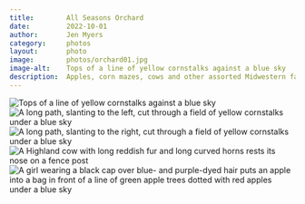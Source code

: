 ```yaml
---
title:        All Seasons Orchard
date:         2022-10-01
author:       Jen Myers
category:     photos
layout:       photo
image:        photos/orchard01.jpg
image-alt:    Tops of a line of yellow cornstalks against a blue sky
description:  Apples, corn mazes, cows and other assorted Midwestern fall ingredients
---
```


<div><img alt="Tops of a line of yellow cornstalks against a blue sky" src="{{ site.baseurl }}/images/photos/orchard01.jpg" /></div>
<div><img alt="A long path, slanting to the left, cut through a field of yellow cornstalks under a blue sky" src="{{ site.baseurl }}/images/photos/orchard02.jpg" /></div>
<div><img alt="A long path, slanting to the right, cut through a field of yellow cornstalks under a blue sky" src="{{ site.baseurl }}/images/photos/orchard03.jpg" /></div>
<div><img alt="A Highland cow with long reddish fur and long curved horns rests its nose on a fence post" class="vert" src="{{ site.baseurl }}/images/photos/orchard04.jpg" /></div>
<div><img alt="A girl wearing a black cap over blue- and purple-dyed hair puts an apple into a bag in front of a line of green apple trees dotted with red apples under a blue sky" src="{{ site.baseurl }}/images/photos/orchard05.jpg" /></div>
